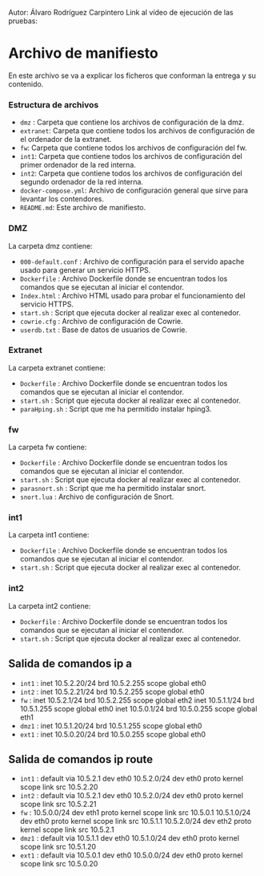 Autor: Álvaro Rodríguez Carpintero
Link al vídeo de ejecución de las pruebas:  
# Archivo de manifiesto

En este archivo se va a explicar los ficheros que conforman la entrega y
su contenido.

### Estructura de archivos

- `dmz` : Carpeta que contiene los archivos de configuración de la dmz. 
- `extranet`: Carpeta que contiene todos los archivos de configuración de el ordenador de la extranet.
- `fw`: Carpeta que contiene todos los archivos de configuración del fw.
- `int1`:  Carpeta que contiene todos los archivos de configuración del primer ordenador de la red interna.
- `int2`:  Carpeta que contiene todos los archivos de configuración del segundo ordenador de la red interna.
-  `docker-compose.yml`:  Archivo de configuración general que sirve para levantar los contendores. 
-  `README.md`:  Este archivo de manifiesto.

### DMZ

La carpeta dmz contiene:
- `000-default.conf` : Archivo de configuración para el servido apache usado para generar un servicio HTTPS.
- `Dockerfile` : Archivo Dockerfile donde se encuentran todos los comandos que se ejecutan al iniciar el contendor.
- `Index.html` : Archivo HTML usado para probar el funcionamiento del servicio HTTPS.
- `start.sh` : Script que ejecuta docker al realizar exec al contenedor.
- `cowrie.cfg` : Archivo de configuración de Cowrie.
- `userdb.txt` : Base de datos de usuarios de Cowrie.

### Extranet

La carpeta extranet contiene:
- `Dockerfile` : Archivo Dockerfile donde se encuentran todos los comandos que se ejecutan al iniciar el contendor.
- `start.sh` : Script que ejecuta docker al realizar exec al contenedor.
- `paraHping.sh` : Script que me ha permitido instalar hping3.

### fw

La carpeta fw contiene:
- `Dockerfile` : Archivo Dockerfile donde se encuentran todos los comandos que se ejecutan al iniciar el contendor.
- `start.sh` : Script que ejecuta docker al realizar exec al contenedor.
- `parasnort.sh` : Script que me ha permitido instalar snort.
- `snort.lua` : Archivo de configuración de Snort.

### int1

La carpeta int1 contiene:
- `Dockerfile` : Archivo Dockerfile donde se encuentran todos los comandos que se ejecutan al iniciar el contendor.
- `start.sh` : Script que ejecuta docker al realizar exec al contenedor.

### int2

La carpeta int2 contiene:
- `Dockerfile` : Archivo Dockerfile donde se encuentran todos los comandos que se ejecutan al iniciar el contendor.
- `start.sh` : Script que ejecuta docker al realizar exec al contenedor.


Salida de comandos  ip a 
-------------

- `int1` :  inet 10.5.2.20/24 brd 10.5.2.255 scope global eth0
- `int2` :  inet 10.5.2.21/24 brd 10.5.2.255 scope global eth0
- `fw` : inet 10.5.2.1/24 brd 10.5.2.255 scope global eth2
inet 10.5.1.1/24 brd 10.5.1.255 scope global eth0
inet 10.5.0.1/24 brd 10.5.0.255 scope global eth1
- `dmz1` : inet 10.5.1.20/24 brd 10.5.1.255 scope global eth0
- `ext1` : inet 10.5.0.20/24 brd 10.5.0.255 scope global eth0


Salida de comandos  ip route 
-------------

- `int1` :  default via 10.5.2.1 dev eth0 
10.5.2.0/24 dev eth0 proto kernel scope link src 10.5.2.20
- `int2` :  default via 10.5.2.1 dev eth0 
10.5.2.0/24 dev eth0 proto kernel scope link src 10.5.2.21
- `fw` : 10.5.0.0/24 dev eth1 proto kernel scope link src 10.5.0.1 
10.5.1.0/24 dev eth0 proto kernel scope link src 10.5.1.1 
10.5.2.0/24 dev eth2 proto kernel scope link src 10.5.2.1
- `dmz1` : default via 10.5.1.1 dev eth0 
10.5.1.0/24 dev eth0 proto kernel scope link src 10.5.1.20
- `ext1` : default via 10.5.0.1 dev eth0 
10.5.0.0/24 dev eth0 proto kernel scope link src 10.5.0.20 
